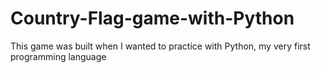 # Country-Flag-game-with-Python
This game was built when I wanted to practice with Python, my very first programming language
